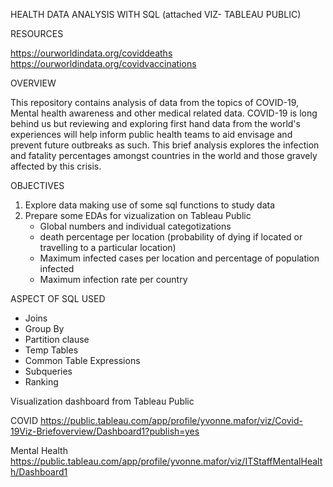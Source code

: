 HEALTH DATA ANALYSIS WITH SQL (attached VIZ- TABLEAU PUBLIC)

RESOURCES

https://ourworldindata.org/coviddeaths
https://ourworldindata.org/covidvaccinations

OVERVIEW

This repository contains analysis of data from the topics of COVID-19, Mental health awareness and other medical related data.
COVID-19 is long behind us but reviewing and exploring first hand data from the world's experiences 
will help inform public health teams to aid envisage and prevent future outbreaks as such.
This brief analysis explores the infection and fatality percentages amongst countries in the world and 
those gravely affected by this crisis.

OBJECTIVES

1. Explore data making use of some sql functions to study data
2. Prepare some EDAs for vizualization on Tableau Public
   - Global numbers and individual categotizations
   - death percentage per location (probability of dying if located or travelling to a particular location)
   - Maximum infected cases per location and percentage of population infected
   - Maximum infection rate per country
  
ASPECT OF SQL USED

- Joins
- Group By
- Partition clause
- Temp Tables
- Common Table Expressions
- Subqueries
- Ranking

Visualization dashboard from Tableau Public

COVID
https://public.tableau.com/app/profile/yvonne.mafor/viz/Covid-19Viz-Briefoverview/Dashboard1?publish=yes

Mental Health
https://public.tableau.com/app/profile/yvonne.mafor/viz/ITStaffMentalHealth/Dashboard1






